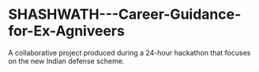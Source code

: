 # SHASHWATH---Career-Guidance-for-Ex-Agniveers
A collaborative project produced during a 24-hour hackathon that focuses on the new Indian defense scheme. 
